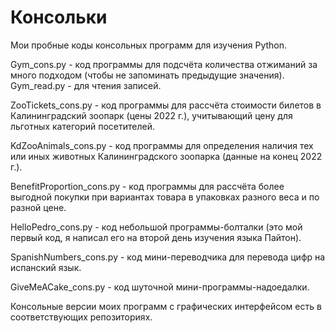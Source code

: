 # Консольки

Мои пробные коды консольных программ для изучения Python. 

Gym_cons.py - код программы для подсчёта количества отжиманий за много подходом (чтобы не запоминать предыдущие значения). Gym_read.py - для чтения записей.

ZooTickets_cons.py - код программы для рассчёта стоимости билетов в Калининградский зоопарк (цены 2022 г.), учитывающий цену для льготных категорий посетителей.

KdZooAnimals_cons.py - код программы для определения наличия тех или иных животных Калининградского зоопарка (данные на конец 2022 г.).

BenefitProportion_cons.py - код программы для рассчёта более выгодной покупки при вариантах товара в упаковках разного веса и по разной цене.

HelloPedro_cons.py - код небольшой программы-болталки (это мой первый код, я написал его на второй день изучения языка Пайтон).

SpanishNumbers_cons.py - код мини-переводчика для перевода цифр на испанский язык.

GiveMeACake_cons.py - код шуточной мини-программы-надоедалки.

Консольные версии моих программ с графических интерфейсом есть в соответствующих репозиториях.
